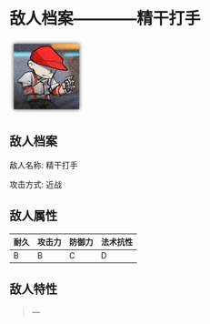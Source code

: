 # 敌人档案————精干打手

![精干打手](./eneIcons/精干打手.png)

## 敌人档案

敌人名称: 精干打手

攻击方式: 近战

## 敌人属性

| 耐久      | 攻击力  | 防御力 | 法术抗性 |
|---------|------|-----|------|
| B | B | C | D |

## 敌人特性
> —
